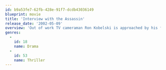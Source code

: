 ```yaml
---
id: b9a53fe7-62fb-428e-91f7-dcdb43036149
blueprint: movie
title: 'Interview with the Assassin'
release_date: '2002-05-09'
overview: 'Out of work TV cameraman Ron Kobelski is approached by his formerly reclusive neighbor Walter Ohlinger. Ohlinger claims that he was the mysterious "second gunman" that shot and killed President Kennedy. Ohlinger has kept quiet all these years, but has decided to tell his story now that he has been diagnosed with terminal cancer. Kobelski is skeptical of his neighbor''s story, after his investigations provide ambiguous answers. His attitude changes, however, after he receives threatening messages on his answering machine, and spots shadowy figures in his backyard. Is Ohlinger telling the truth? Or is there a bigger conspiracy at work?'
genres:
  -
    id: 18
    name: Drama
  -
    id: 53
    name: Thriller
---
```

